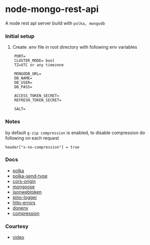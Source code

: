 # node-mongo-rest-api

A node rest api server build with `polka, mongodb`

### Initial setup

1. Create .env file in root directory with following env variables

```
    PORT=
    CLUSTER_MODE= bool
    TZ=UTC or any timezone

    MONGODB_URL=
    DB_NAME=
    DB_USER=
    DB_PASS=

    ACCESS_TOKEN_SECRET=
    REFRESH_TOKEN_SECRET=

    SALT=
```

### Notes

by default `g-zip compression` is enabled, to disable compression do following on each request

```header
header["x-no-compression"] = true
```

### Docs

- [polka](https://github.com/lukeed/polka)
- [polka-send-type](https://www.npmjs.com/package/@polka/send-type)
- [cors-origin](https://github.com/expressjs/cors#readme)
- [mongoose](https://mongoosejs.com/docs/)
- [jsonwebtoken](https://www.npmjs.com/package/jsonwebtoken)
- [pino-logger](https://github.com/pinojs/pino)
- [http-errors](https://github.com/jshttp/http-errors)
- [donenv](https://github.com/motdotla/dotenv)
- [compression](https://github.com/expressjs/compression)

### Courtesy

- [video](https://www.youtube.com/playlist?list=PLdHg5T0SNpN3EoN3PEyCmPR42Ok_44OFT)
